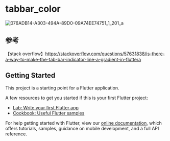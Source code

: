 # tabbar_color
![076ADB14-A303-494A-89D0-09A74EE74751_1_201_a](https://user-images.githubusercontent.com/73986840/121488572-25f38000-ca0e-11eb-9660-753128cb826c.jpeg)

## 参考
【stack overflow】https://stackoverflow.com/questions/57631838/is-there-a-way-to-make-the-tab-bar-indicator-line-a-gradient-in-fluttera<br>

## Getting Started

This project is a starting point for a Flutter application.

A few resources to get you started if this is your first Flutter project:

- [Lab: Write your first Flutter app](https://flutter.dev/docs/get-started/codelab)
- [Cookbook: Useful Flutter samples](https://flutter.dev/docs/cookbook)

For help getting started with Flutter, view our
[online documentation](https://flutter.dev/docs), which offers tutorials,
samples, guidance on mobile development, and a full API reference.
